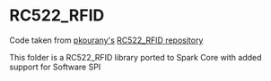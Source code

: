 RC522_RFID
==========

Code taken from [pkourany's](https://github.com/pkourany) [RC522_RFID repository](https://github.com/pkourany/RC522_RFID)

This folder is a RC522_RFID library ported to Spark Core with added support for Software SPI
